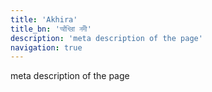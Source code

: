 ```yaml
---
title: 'Akhira'
title_bn: 'আঁখিরা নদী'
description: 'meta description of the page'
navigation: true
---
```


meta description of the page